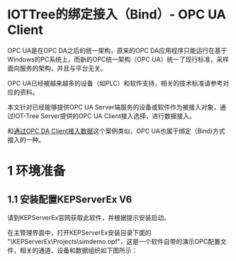 IOTTree的绑定接入（Bind）- OPC UA Client
==



OPC UA是在OPC DA之后的统一架构，原来的OPC DA应用程序只能运行在基于Windows的PC系统上，而新的OPC统一架构（OPC
UA）统一了现行标准，采样面向服务的架构，并且与平台无关。

OPC UA已经被越来越多的设备（如PLC）和软件支持，相关的技术标准请参考对应的资料。

本文针对已经能够提供OPC UA Server端服务的设备或软件作为被接入对象，通过IOT-Tree Server提供的OPC UA Client接入选择，进行数据接入。

和[通过OPC DA Client接入数据][case_opc_da]这个案例类似，OPC UA也属于绑定（Bind)方式接入的一种。

# 1 环境准备

## 1.1 安装配置KEPServerEx V6

请到KEPServerEx官网获取此软件，并根据提示安装启动。

在主管理界面中，打开KEPServerEx安装目录下面的 "\KEPServerEx\Projects\simdemo.opf"，这是一个软件自带的演示OPC配置文件，相关的通道、设备和数据组织如下图所示：


[case_opc_da]: ./case_opc_da.md
